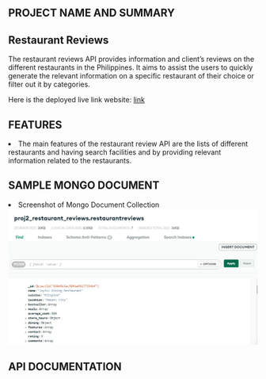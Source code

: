 <h2>PROJECT NAME AND SUMMARY</h2>

<h2>Restaurant Reviews</h2>

<p>The restaurant reviews API provides information and client’s reviews on the different restaurants in the Philippines. It aims to assist the users to quickly generate the relevant information on a specific restaurant of their choice or filter out it by categories.</p>

Here is the deployed live link website: <a href ="https://theresamm.github.io">link</a>

<h2>FEATURES</h2>
<li>The main features of the restaurant review API are the lists of different restaurants and having search facilities and by providing relevant information related to the restaurants. </li>

<h2>SAMPLE MONGO DOCUMENT</h2>

<li>Screenshot of Mongo Document Collection</li>

<img src=images/mongo.JPG>

<h2>API DOCUMENTATION</h2>
